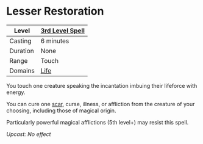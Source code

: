 ---
---

# Lesser Restoration

|Level|[3rd Level Spell](../../../Spell%20Level.md)|
|-----|---------------|
|Casting|6 minutes|
|Duration|None|
|Range|Touch|
|Domains|[Life](../../../Spell%20Domains/Life.md)|

You touch one creature speaking the incantation imbuing their lifeforce with energy.

You can cure one [scar](../../../../Player%20Characters/Derived%20Statistics/Scars.md), curse, illness, or affliction from the creature of your choosing, including those of magical origin.

Particularly powerful magical afflictions (5th level+) may resist this spell.

*Upcast: No effect*

